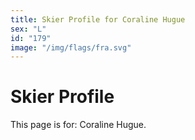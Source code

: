 ```yaml
---
title: Skier Profile for Coraline Hugue
sex: "L"
id: "179"
image: "/img/flags/fra.svg" 
---
```


# Skier Profile

This page is for: Coraline Hugue.
    